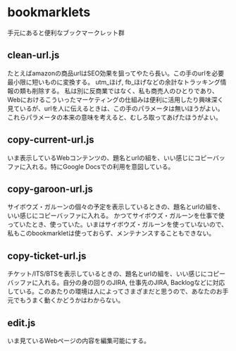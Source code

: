 # bookmarklets
手元にあると便利なブックマークレット群

## clean-url.js
たとえばamazonの商品urlはSEO効果を狙ってやたら長い。この手のurlを必要最小限に短いものに変換する。
utm_ほげ, fb_ほげなどの余計なトラッキング情報の類も削除する。
私は別に反商業ではなく、私も商売人のひとりであり、Webにおけるこういったマーケティングの仕組みは便利に活用したり興味深く見ているが、urlを人に伝えるときは、この手のパラメータは無いほうがよい。これらパラメータの本来の意味を考えると、むしろ取ってあげたほうがよい。

## copy-current-url.js
いま表示しているWebコンテンツの、題名とurlの組を、いい感じにコピーバッファに入れる。特にGoogle Docsでの利用を意図している。

## copy-garoon-url.js
サイボウズ・ガルーンの個々の予定を表示しているときの、題名とurlの組を、いい感じにコピーバッファに入れる。
かつてサイボウズ・ガルーンを仕事で使っていたとき、使っていた。いまはサイボウズ・ガルーンを使っていないので、私もこのbookmarkletは使っておらず、メンテナンスすることもできない。

## copy-ticket-url.js
チケット/ITS/BTSを表示しているときの、題名とurlの組を、いい感じにコピーバッファに入れる。自分の身の回りのJIRA, 仕事先のJIRA, Backlogなどに対応している。このあたりの環境は人によってさまざまだと思うので、あなたのお手元でもうまく動くかどうかはわからない。

## edit.js
いま見ているWebページの内容を編集可能にする。
